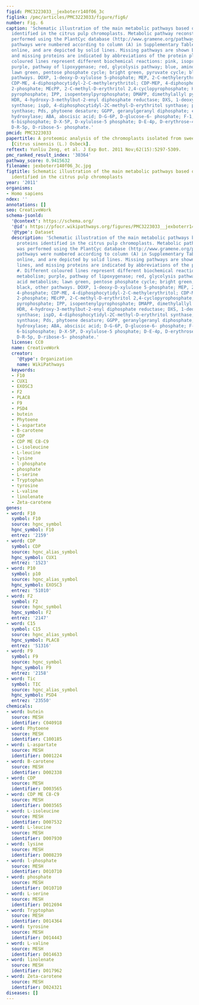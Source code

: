```yaml
---
figid: PMC3223033__jexboterr140f06_3c
figlink: /pmc/articles/PMC3223033/figure/fig6/
number: Fig. 6
caption: 'Schematic illustration of the main metabolic pathways based on the proteins
  identified in the citrus pulp chromoplasts. Metabolic pathway reconstruction was
  performed using the PlantCyc database (http://www.gramene.org/pathway/). Identified
  pathways were numbered according to column (A) in Supplementary Table S1 at JXB
  online, and are depicted by solid lines. Missing pathways are shown by broken lines,
  and missing proteins are indicated by abbreviations of the protein plus #. Different
  coloured lines represent different biochemical reactions: pink, isoprenoid metabolism;
  purple, pathway of lipoxygenase; red, glycolysis pathway; blue, amino acid metabolism;
  lawn green, pentose phosphate cycle; bright green, pyruvate cycle; black, other
  pathways. DOXP, 1-deoxy-D-xylulose 5-phosphate; MEP, 2-C-methylerythritol 4-phosphate;
  CDP-ME, 4-diphosphocytidyl-2-C-methylerythritol; CDP-MEP, 4-diphosphocytidyl-2-C-methyl-D-erythritol
  2-phosphate; MEcPP, 2-C-methyl-D-erythritol 2,4-cyclopyrophosphate; HMB-PP, (E)-4-hydroxy-3-methyl-but-2-enyl
  pyrophosphate; IPP, isopentenylpyrophosphate; DMAPP, dimethylallyl pyrophosphate;
  HDR, 4-hydroxy-3-methylbut-2-enyl diphosphate reductase; DXS, 1-deoxyxylulose-5-phosphate
  synthase; ispD, 4-diphosphocytidyl-2C-methyl-D-erythritol synthase; psy, phytoene
  synthase; Pds, phytoene desature; GGPP, geranylgeranyl diphosphate; ϵ-OHase, epsilon-carotene
  hydroxylase; ABA, abscisic acid; D-G-6P, D-glucose-6- phosphate; F-1, 6-bp, frucose-1,
  6-bisphosphate; D-X-5P, D-xylulose-5 phosphate; D-E-4p, D-erythrose-4- phosphate;
  D-R-5p, D-ribose-5- phosphate.'
pmcid: PMC3223033
papertitle: A proteomic analysis of the chromoplasts isolated from sweet orange fruits
  [Citrus sinensis (L.) Osbeck].
reftext: Yunliu Zeng, et al. J Exp Bot. 2011 Nov;62(15):5297-5309.
pmc_ranked_result_index: '30364'
pathway_score: 0.9415632
filename: jexboterr140f06_3c.jpg
figtitle: Schematic illustration of the main metabolic pathways based on the proteins
  identified in the citrus pulp chromoplasts
year: '2011'
organisms:
- Homo sapiens
ndex: ''
annotations: []
seo: CreativeWork
schema-jsonld:
  '@context': https://schema.org/
  '@id': https://pfocr.wikipathways.org/figures/PMC3223033__jexboterr140f06_3c.html
  '@type': Dataset
  description: 'Schematic illustration of the main metabolic pathways based on the
    proteins identified in the citrus pulp chromoplasts. Metabolic pathway reconstruction
    was performed using the PlantCyc database (http://www.gramene.org/pathway/). Identified
    pathways were numbered according to column (A) in Supplementary Table S1 at JXB
    online, and are depicted by solid lines. Missing pathways are shown by broken
    lines, and missing proteins are indicated by abbreviations of the protein plus
    #. Different coloured lines represent different biochemical reactions: pink, isoprenoid
    metabolism; purple, pathway of lipoxygenase; red, glycolysis pathway; blue, amino
    acid metabolism; lawn green, pentose phosphate cycle; bright green, pyruvate cycle;
    black, other pathways. DOXP, 1-deoxy-D-xylulose 5-phosphate; MEP, 2-C-methylerythritol
    4-phosphate; CDP-ME, 4-diphosphocytidyl-2-C-methylerythritol; CDP-MEP, 4-diphosphocytidyl-2-C-methyl-D-erythritol
    2-phosphate; MEcPP, 2-C-methyl-D-erythritol 2,4-cyclopyrophosphate; HMB-PP, (E)-4-hydroxy-3-methyl-but-2-enyl
    pyrophosphate; IPP, isopentenylpyrophosphate; DMAPP, dimethylallyl pyrophosphate;
    HDR, 4-hydroxy-3-methylbut-2-enyl diphosphate reductase; DXS, 1-deoxyxylulose-5-phosphate
    synthase; ispD, 4-diphosphocytidyl-2C-methyl-D-erythritol synthase; psy, phytoene
    synthase; Pds, phytoene desature; GGPP, geranylgeranyl diphosphate; ϵ-OHase, epsilon-carotene
    hydroxylase; ABA, abscisic acid; D-G-6P, D-glucose-6- phosphate; F-1, 6-bp, frucose-1,
    6-bisphosphate; D-X-5P, D-xylulose-5 phosphate; D-E-4p, D-erythrose-4- phosphate;
    D-R-5p, D-ribose-5- phosphate.'
  license: CC0
  name: CreativeWork
  creator:
    '@type': Organization
    name: WikiPathways
  keywords:
  - F10
  - CUX1
  - EXOSC3
  - F2
  - PLAC8
  - F9
  - PSD4
  - butein
  - Phytoene
  - L-aspartate
  - B-carotene
  - CDP
  - CDP ME C8-C9
  - L-isoleucine
  - L-leucine
  - lysine
  - l-phosphate
  - phosphate
  - L-serine
  - Tryptophan
  - tyrosine
  - L-valine
  - linolenate
  - Zeta-carotene
genes:
- word: F10
  symbol: F10
  source: hgnc_symbol
  hgnc_symbol: F10
  entrez: '2159'
- word: CDP
  symbol: CDP
  source: hgnc_alias_symbol
  hgnc_symbol: CUX1
  entrez: '1523'
- word: P10
  symbol: p10
  source: hgnc_alias_symbol
  hgnc_symbol: EXOSC3
  entrez: '51010'
- word: F2
  symbol: F2
  source: hgnc_symbol
  hgnc_symbol: F2
  entrez: '2147'
- word: C15
  symbol: C15
  source: hgnc_alias_symbol
  hgnc_symbol: PLAC8
  entrez: '51316'
- word: F9
  symbol: F9
  source: hgnc_symbol
  hgnc_symbol: F9
  entrez: '2158'
- word: Tic
  symbol: TIC
  source: hgnc_alias_symbol
  hgnc_symbol: PSD4
  entrez: '23550'
chemicals:
- word: butein
  source: MESH
  identifier: C040918
- word: Phytoene
  source: MESH
  identifier: C100185
- word: L-aspartate
  source: MESH
  identifier: D001224
- word: B-carotene
  source: MESH
  identifier: D002338
- word: CDP
  source: MESH
  identifier: D003565
- word: CDP ME C8-C9
  source: MESH
  identifier: D003565
- word: L-isoleucine
  source: MESH
  identifier: D007532
- word: L-leucine
  source: MESH
  identifier: D007930
- word: lysine
  source: MESH
  identifier: D008239
- word: l-phosphate
  source: MESH
  identifier: D010710
- word: phosphate
  source: MESH
  identifier: D010710
- word: L-serine
  source: MESH
  identifier: D012694
- word: Tryptophan
  source: MESH
  identifier: D014364
- word: tyrosine
  source: MESH
  identifier: D014443
- word: L-valine
  source: MESH
  identifier: D014633
- word: linolenate
  source: MESH
  identifier: D017962
- word: Zeta-carotene
  source: MESH
  identifier: D024321
diseases: []
---
```

